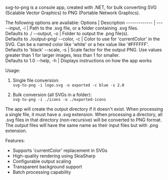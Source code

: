 svg-to-png is a console app, created with .NET, for bulk converting SVG (Scalable Vector Graphics) to PNG (Portable Network Graphics).

The following options are available:
 Options | Description 
 ------------- | --- 
 --input, -i   | Path to the .svg file, or a folder containing .svg files. <br> Defaults to ./ 
 --output, -o  | Folder to output the .png file(s). <br> Defaults to ./output-png/ 
 --color, -c   | Color to use for 'currentColor' in the SVG. Can be a named color like 'white' or a hex value like '#FFFFFF'. <br> Defaults to 'black' 
 --scale, -s   | Scale factor for the output PNG. Use values greater than 1 for larger images, less than 1 for smaller. <br> Defaults to 1.0 
 --help, -h    | Displays instructions on how the app works 

Usage:
1. Single file conversion:<br>
   `svg-to-png -i logo.svg -o exported -c blue -s 2.0`

2. Bulk conversion (all SVGs in a folder):<br>
   `svg-to-png -i ./icons -o ./exported-icons`

The app will create the output directory if it doesn't exist. When processing a single file, it must have a .svg extension. When processing a directory, all .svg files in that directory (non-recursive) will be converted to PNG format. The output files will have the same name as their input files but with .png extension.

Features:
- Supports 'currentColor' replacement in SVGs
- High-quality rendering using SkiaSharp
- Configurable output scaling
- Transparent background support
- Batch processing capability